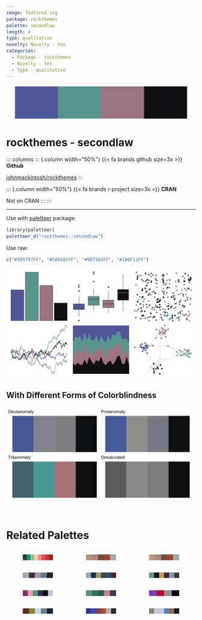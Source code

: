 ```yaml
---
image: featured.svg
package: rockthemes
palette: secondlaw
length: 4
type: qualitative
novelty: Novelty - Yes
categories:
  - Package - rockthemes
  - Novelty - Yes
  - Type - qualitative
---
```


![](featured.svg)

# rockthemes - secondlaw 

::: columns
::: {.column width="50%"}
{{< fa brands github size=3x >}}
**Github**

[johnmackintosh/rockthemes](https://github.com/johnmackintosh/rockthemes)
:::

::: {.column width="50%"}
{{< fa brands r-project size=3x >}}
**CRAN**

Not on CRAN
:::
:::

<hr> 

Use with [paletteer](https://emilhvitfeldt.github.io/paletteer/) package:

```r
library(paletteer)
paletteer_d("rockthemes::secondlaw")
```

Use raw:

```r
c("#505797FF", "#58958CFF", "#9D7382FF", "#100F11FF")
``` 

![](examples.png) <br>

## With Different Forms of Colorblindness

![](colorblind.svg) 

<br>

# Related Palettes

<div class="list" style="display: grid; grid-template-columns: auto auto auto;"> <figure class="figure">
<a href="../../awtools/a_palette/"> <img src="../../awtools/a_palette/featured.svg" style="width: 100%;" class="figure-img"></a>
</figure> <figure class="figure">
<a href="../../ButterflyColors/hamadryas_feronia/"> <img src="../../ButterflyColors/hamadryas_feronia/featured.svg" style="width: 100%;" class="figure-img"></a>
</figure> <figure class="figure">
<a href="../../ButterflyColors/hamadryas_feronia/"> <img src="../../ButterflyColors/hamadryas_feronia/featured.svg" style="width: 100%;" class="figure-img"></a>
</figure> <figure class="figure">
<a href="../../werpals/cinderella/"> <img src="../../werpals/cinderella/featured.svg" style="width: 100%;" class="figure-img"></a>
</figure> <figure class="figure">
<a href="../../severance/Hell/"> <img src="../../severance/Hell/featured.svg" style="width: 100%;" class="figure-img"></a>
</figure> <figure class="figure">
<a href="../../severance/Jazz02/"> <img src="../../severance/Jazz02/featured.svg" style="width: 100%;" class="figure-img"></a>
</figure> <figure class="figure">
<a href="../../futurevisions/jupiter/"> <img src="../../futurevisions/jupiter/featured.svg" style="width: 100%;" class="figure-img"></a>
</figure> <figure class="figure">
<a href="../../Manu/Kereru_orig/"> <img src="../../Manu/Kereru_orig/featured.svg" style="width: 100%;" class="figure-img"></a>
</figure> <figure class="figure">
<a href="../../nbapalettes/raptors_original/"> <img src="../../nbapalettes/raptors_original/featured.svg" style="width: 100%;" class="figure-img"></a>
</figure> <figure class="figure">
<a href="../../colRoz/i_lesueurii/"> <img src="../../colRoz/i_lesueurii/featured.svg" style="width: 100%;" class="figure-img"></a>
</figure> <figure class="figure">
<a href="../../colRoz/c_azureus/"> <img src="../../colRoz/c_azureus/featured.svg" style="width: 100%;" class="figure-img"></a>
</figure> <figure class="figure">
<a href="../../DresdenColor/deadbeat/"> <img src="../../DresdenColor/deadbeat/featured.svg" style="width: 100%;" class="figure-img"></a>
</figure> 
</div>
